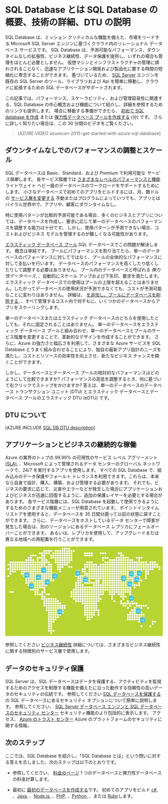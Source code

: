 <properties
    pageTitle="SQL Database とは SQL Database の概要 | Microsoft Azure"
    description="SQL Database の概要: クラウド内の Microsoft のリレーショナル データベース管理システム (RDBMS) の技術の詳細と機能について説明します。"
    keywords="introduction to sql,intro to sql,what is sql database,DTU"
    services="sql-database"
    documentationCenter=""
    authors="shontnew"
    manager="jeffreyg"
    editor="cgronlun"/>

<tags
   ms.service="sql-database"
   ms.devlang="na"
   ms.topic="get-started-article"
   ms.tgt_pltfrm="na"
   ms.workload="data-management"
   ms.date="09/30/2015"
   ms.author="shkurhek"/>

# SQL Database とは SQL Database の概要、技術の詳細、DTU の説明

SQL Database は、ミッション クリティカルな機能を備えた、市場をリードする Microsoft SQL Server エンジンに基づくクラウド内のリレーショナル データベース サービスです。 SQL Database は、予測可能なパフォーマンス、ダウンタイムなしの拡張性、ビジネス継続性、データ保護を提供し、いずれの場合も管理をほとんど必要としません。 仮想マシンとインフラストラクチャの管理に煩わされることなく、迅速なアプリケーション開発および製品化に要する時間の短縮化に専念することができます。 基づいているため、 [SQL Server](https://msdn.microsoft.com/library/bb545450.aspx) エンジンを既存の SQL Server のツール、ライブラリおよび Api を簡単に移動し、クラウドに拡張するための SQL データベースがサポートされます。

この記事では、パフォーマンス、スケーラビリティ、および管理容易性に関連する、SQL Database の中心概念および機能について紹介し、詳細を参照するためのリンクも提供します。 場合に移動する準備ができたら、 [初めて SQL database を作成](sql-database-get-started.md) または [弾力性データベース プールを作成する](sql-database-elastic-pool-portal.md) (分) です。 さらに詳しく知りたい場合は、この 30 分間のビデオをご覧ください。


> [AZURE.VIDEO azurecon-2015-get-started-with-azure-sql-database]


## ダウンタイムなしでのパフォーマンスの調整とスケール
SQL データベースは Basic、Standard、および Premium で利用可能な *サービス階層*します。 各サービス階層では [さまざまなレベルのパフォーマンスと機能](sql-database-service-tiers.md) ライトウェイト ヘビー級のデータベースのワークロードをサポートするためにします。 小さなデータベースで初めてのアプリをビルドするには、月、数ドルの [サービス層を変更する](sql-database-scale-up.md) 手動またはプログラムによっていつでも、アプリとはバイラル世界中で、アプリや、顧客にダウンタイムなし。

特に使用パターンが比較的予測可能である場合、多くのビジネスとアプリについては、データベースを作成し、要求に応じて単一のデータベースのパフォーマンスを調整する能力は十分です。 しかし、使用パターンが予測できない場合、コストおよびビジネス モデルを管理するのが難しくなる可能性があります。 

[エラスティック データベース プール](sql-database-elastic-pool.md) SQL データベースでこの問題が解決します。 概念は単純です。 プールにパフォーマンスを割り当てたら、単一のデータベースのパフォーマンスに対してではなく、プールの全体的なパフォーマンスに対して支払いを行います。 データベースのパフォーマンスを高くしたり低くしたりして調整する必要はありません。 プール内のデータベースと呼ばれる *弾力性データベース*, 、自動的にスケール アップおよび下矢印、要求を満たします。 エラスティック データベースでの使用はプールの上限を超えることはありません。したがってデータベースの使用状況が予測できなくても、コストが予測可能なことに変わりはありません。 詳細は、 [を追加し、プールにデータベースを削除する](sql-database-elastic-pool-portal.md), 、すべて管理するコスト内で何千もに、いくつかのデータベースからアプリをスケーリングします。

単一のデータベースまたはエラスティック データベースのどちらを使用したとしても、それに固定されることはありません。 単一のデータベースをエラスティック データベース プールと組み合わせ、単一のデータベースとプールのサービス階層を変更することで、革新的なデザインを作成することができます。 さらに、Azure の強力さと幅広さを利用して、さまざまな Azure サービスを SQL Database とうまく組み合わせることにより、独自の最新アプリ設計のニーズを満たし、コストとリソースの効率性を向上させ、新たなビジネス チャンスを開くことができます。

しかし、データベースとデータベース プールの相対的なパフォーマンスはどのようにして比較できますか? パフォーマンスの高低を調整するとき、何に基づいて右クリックでストップをかけますか? 答えは、単一のデータベースのデータベース トランザクション ユニット (DTU) とエラスティック データベースとデータベース プールのエラスティック DTU (eDTU) です。

## DTU について

[AZURE.INCLUDE [SQL DB DTU description](../../includes/sql-database-understanding-dtus.md)]

## アプリケーションとビジネスの継続的な稼働

Azure の業界のトップの 99.99% の可用性のサービス レベル アグリーメント [(SLA)](http://azure.microsoft.com/support/legal/sla/), 、Microsoft によって管理されるデータ センターのグローバル ネットワークで、24/7 を実行するアプリを使用します。 すべての SQL Database で、組み込みのデータ保護やフォールト トレランスを利用できます。これらは、本来なら自身で設計、購入、構築、および管理する必要があります。 それでも、ビジネスの要求に応じて、災害やエラーなどが発生した場合にアプリケーションおよびビジネスが迅速に回復するように、追加の保護レイヤーを必要とする場合があります。 各サービス階層には、SQL Database を起動して使用できるようにするためのさまざまな機能メニューが用意されています。 ポイントインタイム リストアを使用すると、データベースを 35 日間分遡って以前の状態に戻すことができます。 さらに、データベースをホストしているデータ センターで障害が発生した場合は、別のリージョンにあるデータベース レプリカにフェールオーバーことができます。 あるいは、レプリカを使用して、アップグレードまたは異なる地域への再配置を行うことができます。

![SQL Database の geo レプリケーション](./media/sql-database-technical-overview/azure_sqldb_map.png)


参照してください [ビジネス継続性](sql-database-business-continuity.md) 詳細については、さまざまなビジネス継続性に関する特徴別のサービス層で使用します。

## データのセキュリティ保護
SQL Server は、SQL データベースはデータを保護する、アクティビティを監視するためのアクセスを制限する機能を備えたに沿った動作する信頼性の高いデータのセキュリティの伝統です。 参照してください [SQL データベースを保護する](sql-database-security.md) の SQL データベースにあるセキュリティ オプションについて簡単に説明します。 参照してください、 [SQL Server データベース エンジンと SQL データベースのセキュリティ センター](https://msdn.microsoft.com/library/bb510589) セキュリティ機能のより包括的に表示します。 アクセス、 [Azure のトラスト センター](http://azure.microsoft.com/support/trust-center/security/) Azure のプラットフォームのセキュリティに関する情報。

## 次のステップ
ここでは、SQL Database を紹介し、「SQL Database とは」という問いに対する答えを示しました、次のステップは以下のとおりです。

- 参照してください、 [料金のページ](http://azure.microsoft.com/pricing/details/sql-database/) 1 つのデータベースと弾力性データベースの料金計算します。

- 最初に [最初のデータベースを作成する](sql-database-get-started.md)です。 初めてのアプリをビルド [c#](sql-database-connect-query.md), 、[Java](sql-database-develop-java-simple-windows.md), 、[Node.js](sql-database-develop-nodejs-simple-windows.md), 、[PHP](sql-database-develop-php-retry-windows.md), 、[Python](sql-database-develop-python-simple-windows.md), 、または [Ruby](sql-database-develop-ruby-simple-linux)します。 


